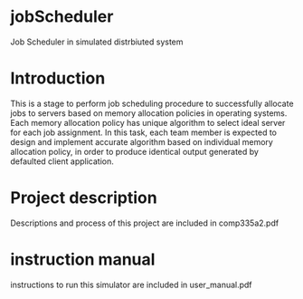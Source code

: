 # jobScheduler
Job Scheduler in simulated distrbiuted system

# Introduction
This is a stage to perform job scheduling procedure to successfully allocate jobs to servers based on memory allocation policies
in operating systems. Each memory allocation policy has unique algorithm to select ideal server for each job assignment. In this 
task, each team member is expected to design and implement accurate algorithm based on individual memory allocation policy, in 
order to produce identical output generated by defaulted client application. 

# Project description
Descriptions and process of this project are included in comp335a2.pdf

# instruction manual
instructions to run this simulator are included in user_manual.pdf
